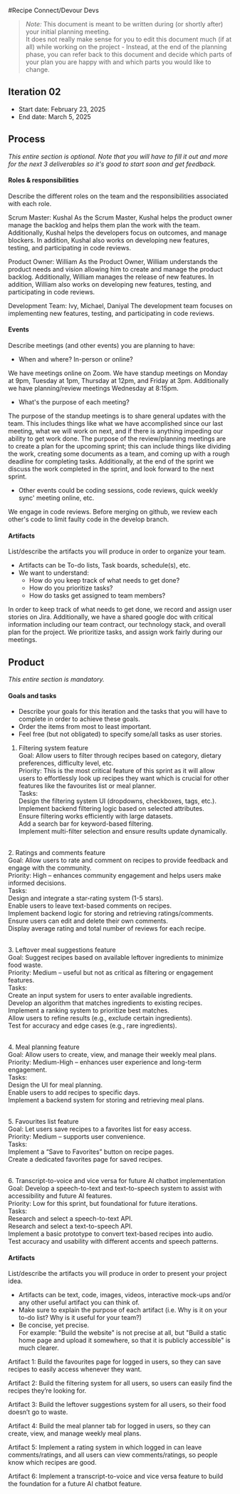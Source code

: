 #Recipe Connect/Devour Devs

 > _Note:_ This document is meant to be written during (or shortly after) your initial planning meeting.     
 > It does not really make sense for you to edit this document much (if at all) while working on the project - Instead, at the end of the planning phase, you can refer back to this document and decide which parts of your plan you are happy with and which parts you would like to change.


## Iteration 02

 * Start date: February 23, 2025
 * End date: March 5, 2025

## Process

_This entire section is optional. Note that you will have to fill it out and more for the next 3 deliverables so it's good to start soon and get feedback._ 

#### Roles & responsibilities

Describe the different roles on the team and the responsibilities associated with each role.

Scrum Master: Kushal
As the Scrum Master, Kushal helps the product owner manage the backlog and helps them plan the work with the team. Additionally, Kushal helps the developers focus on outcomes, and manage blockers. In addition, Kushal also works on developing new features, testing, and participating in code reviews.

Product Owner: William
As the Product Owner, William understands the product needs and vision allowing him to create and manage the product backlog. Additionally, William manages the release of new features. In addition, William also works on developing new features, testing, and participating in code reviews.

Development Team: Ivy, Michael, Daniyal
The development team focuses on implementing new features, testing, and participating in code reviews.

#### Events

Describe meetings (and other events) you are planning to have:

 * When and where? In-person or online?

We have meetings online on Zoom. We have standup meetings on Monday at 9pm, Tuesday at 1pm, Thursday at 12pm, and Friday at 3pm. Additionally we have planning/review meetings Wednesday at 8:15pm.

 * What's the purpose of each meeting?

The purpose of the standup meetings is to share general updates with the team. This includes things like what we have accomplished since our last meeting, what we will work on next, and if there is anything impeding our ability to get work done. The purpose of the review/planning meetings are to create a plan for the upcoming sprint; this can include things like dividing the work, creating some documents as a team, and coming up with a rough deadline for completing tasks. Additionally, at the end of the sprint we discuss the work completed in the sprint, and look forward to the next sprint.

 * Other events could be coding sessions, code reviews, quick weekly sync' meeting online, etc.

We engage in code reviews. Before merging on github, we review each other's code to limit faulty code in the develop branch.

#### Artifacts

List/describe the artifacts you will produce in order to organize your team.       

 * Artifacts can be To-do lists, Task boards, schedule(s), etc.
 * We want to understand:
   * How do you keep track of what needs to get done?
   * How do you prioritize tasks?
   * How do tasks get assigned to team members?

In order to keep track of what needs to get done, we record and assign user stories on Jira. Additionally, we have a shared google doc with critical information including our team contract, our technology stack, and overall plan for the project. We prioritize tasks, and assign work fairly during our meetings.

## Product

_This entire section is mandatory._

#### Goals and tasks

 * Describe your goals for this iteration and the tasks that you will have to complete in order to achieve these goals.
 * Order the items from most to least important.
 * Feel free (but not obligated) to specify some/all tasks as user stories.

1. Filtering system feature\
Goal: Allow users to filter through recipes based on category, dietary preferences, difficulty level, etc. \
Priority: This is the most critical feature of this sprint as it will allow users to effortlessly look up recipes they want which is crucial for other features like the favourites list or meal planner.\
Tasks:\
Design the filtering system UI (dropdowns, checkboxes, tags, etc.).\
Implement backend filtering logic based on selected attributes.\
Ensure filtering works efficiently with large datasets.\
Add a search bar for keyword-based filtering.\
Implement multi-filter selection and ensure results update dynamically.

\
2. Ratings and comments feature\
Goal: Allow users to rate and comment on recipes to provide feedback and engage with the community.\
Priority: High – enhances community engagement and helps users make informed decisions.\
Tasks:\
Design and integrate a star-rating system (1-5 stars).\
Enable users to leave text-based comments on recipes.\
Implement backend logic for storing and retrieving ratings/comments.\
Ensure users can edit and delete their own comments.\
Display average rating and total number of reviews for each recipe.

\
3. Leftover meal suggestions feature\
Goal: Suggest recipes based on available leftover ingredients to minimize food waste.\
Priority: Medium – useful but not as critical as filtering or engagement features.\
Tasks:\
Create an input system for users to enter available ingredients.\
Develop an algorithm that matches ingredients to existing recipes.\
Implement a ranking system to prioritize best matches.\
Allow users to refine results (e.g., exclude certain ingredients).\
Test for accuracy and edge cases (e.g., rare ingredients).

\
4. Meal planning feature\
Goal: Allow users to create, view, and manage their weekly meal plans.\
Priority: Medium-High – enhances user experience and long-term engagement.\
Tasks:\
Design the UI for meal planning.\
Enable users to add recipes to specific days.\
Implement a backend system for storing and retrieving meal plans.

\
5. Favourites list feature\
Goal: Let users save recipes to a favorites list for easy access.\
Priority: Medium – supports user convenience.\
Tasks:\
Implement a “Save to Favorites” button on recipe pages.\
Create a dedicated favorites page for saved recipes.

\
6. Transcript-to-voice and vice versa for future AI chatbot implementation\
Goal: Develop a speech-to-text and text-to-speech system to assist with accessibility and future AI features.\
Priority: Low for this sprint, but foundational for future iterations.\
Tasks:\
Research and select a speech-to-text API.\
Research and select a text-to-speech API.\
Implement a basic prototype to convert text-based recipes into audio.\
Test accuracy and usability with different accents and speech patterns.

#### Artifacts

List/describe the artifacts you will produce in order to present your project idea.

 * Artifacts can be text, code, images, videos, interactive mock-ups and/or any other useful artifact you can think of.
 * Make sure to explain the purpose of each artifact (i.e. Why is it on your to-do list? Why is it useful for your team?)
 * Be concise, yet precise.         
   For example: "Build the website" is not precise at all, but "Build a static home page and upload it somewhere, so that it is publicly accessible" is much clearer.

Artifact 1: Build the favourites page for logged in users, so they can save recipes to easily access whenever they want.

Artifact 2: Build the filtering system for all users, so users can easily find the recipes they’re looking for.

Artifact 3: Build the leftover suggestions system for all users, so their food doesn’t go to waste.

Artifact 4: Build the meal planner tab for logged in users, so they can create, view, and manage weekly meal plans.

Artifact 5: Implement a rating system in which logged in can leave comments/ratings, and all users can view comments/ratings, so people know which recipes are good.

Artifact 6: Implement a transcript-to-voice and vice versa feature to build the foundation for a future AI chatbot feature.
